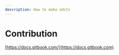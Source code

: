 ```yaml
---
description: How to make edits
---
```


# Contribution

[https://docs.gitbook.com/](https://docs.gitbook.com)
